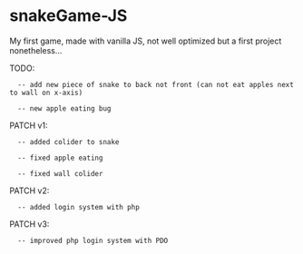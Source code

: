 # snakeGame-JS
My first game, made with vanilla JS, not well optimized but a first project nonetheless...

TODO:

      -- add new piece of snake to back not front (can not eat apples next to wall on x-axis)

      -- new apple eating bug

PATCH v1:

      -- added colider to snake

      -- fixed apple eating

      -- fixed wall colider

PATCH v2:

      -- added login system with php

PATCH v3:

	  -- improved php login system with PDO